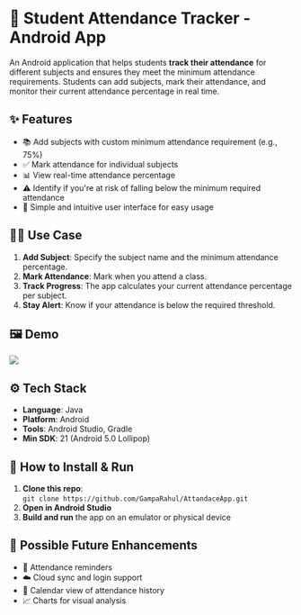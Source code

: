 <body>

  <h1>📱 Student Attendance Tracker - Android App</h1>

  <p>
    An Android application that helps students <strong>track their attendance</strong> for different subjects 
    and ensures they meet the minimum attendance requirements. Students can add subjects, mark their 
    attendance, and monitor their current attendance percentage in real time.
  </p>

  <div class="section">
    <h2>✨ Features</h2>
    <ul>
      <li>📚 Add subjects with custom minimum attendance requirement (e.g., 75%)</li>
      <li>✅ Mark attendance for individual subjects</li>
      <li>📊 View real-time attendance percentage</li>
      <li>⚠️ Identify if you're at risk of falling below the minimum required attendance</li>
      <li>🧠 Simple and intuitive user interface for easy usage</li>
    </ul>
  </div>

  <div class="section">
    <h2>🧑‍🎓 Use Case</h2>
    <ol>
      <li><strong>Add Subject</strong>: Specify the subject name and the minimum attendance percentage.</li>
      <li><strong>Mark Attendance</strong>: Mark when you attend a class.</li>
      <li><strong>Track Progress</strong>: The app calculates your current attendance percentage per subject.</li>
      <li><strong>Stay Alert</strong>: Know if your attendance is below the required threshold.</li>
    </ol>
  </div>

  <div class="section">
    <h2>🖼️ Demo</h2>
    <a href="https://www.youtube.com/watch?v=GwbrHom7G2k" target="_blank">
      <img src="https://img.youtube.com/vi/GwbrHom7G2k/0.jpg" />
    </a>

  </div>

  <div class="section">
    <h2>⚙️ Tech Stack</h2>
    <ul>
      <li><strong>Language</strong>: Java</li>
      <li><strong>Platform</strong>: Android</li>
      <li><strong>Tools</strong>: Android Studio, Gradle</li>
      <li><strong>Min SDK</strong>: 21 (Android 5.0 Lollipop)</li>
    </ul>
  </div>

  <div class="section">
    <h2>📲 How to Install & Run</h2>
    <ol>
      <li><strong>Clone this repo</strong>:<br>
        <code>git clone https://github.com/GampaRahul/AttandaceApp.git</code>
      </li>
      <li><strong>Open in Android Studio</strong></li>
      <li><strong>Build and run</strong> the app on an emulator or physical device</li>
    </ol>
  </div>

  <div class="section">
    <h2>🚧 Possible Future Enhancements</h2>
    <ul>
      <li>🔔 Attendance reminders</li>
      <li>☁️ Cloud sync and login support</li>
      <li>📅 Calendar view of attendance history</li>
      <li>📈 Charts for visual analysis</li>
    </ul>
  </div>

</body>
